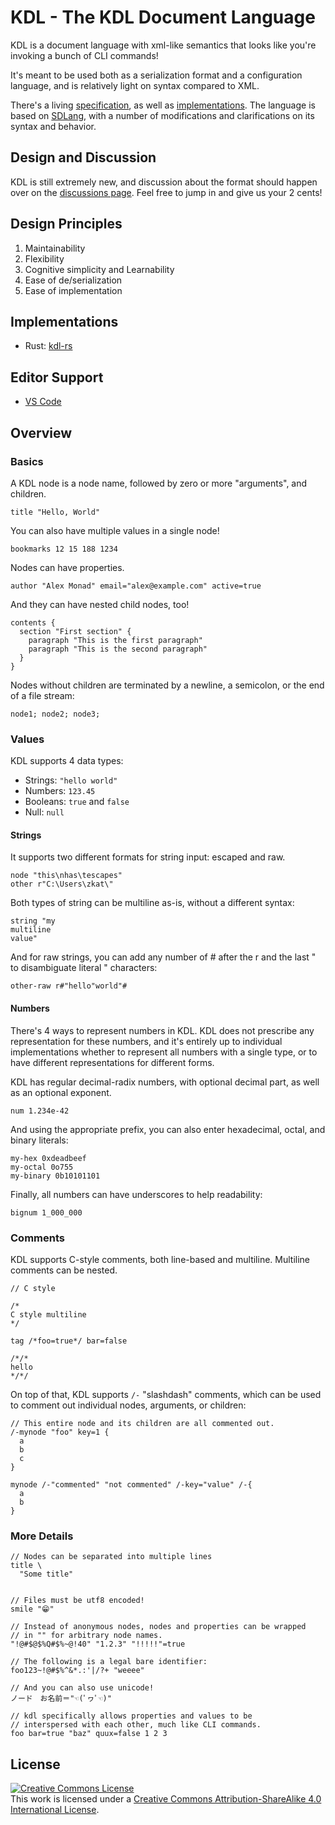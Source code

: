# KDL - The KDL Document Language

KDL is a document language with xml-like semantics that looks like you're
invoking a bunch of CLI commands!

It's meant to be used both as a serialization format and a configuration
language, and is relatively light on syntax compared to XML.

There's a living [specification](SPEC.md), as well as
[implementations](#implementations). The language is based on
[SDLang](https://sdlang.org), with a number of modifications and
clarifications on its syntax and behavior.

## Design and Discussion

KDL is still extremely new, and discussion about the format should happen over
on the [discussions page](https://github.com/kdl-org/kdl/discussions). Feel
free to jump in and give us your 2 cents!

## Design Principles

1. Maintainability
1. Flexibility
1. Cognitive simplicity and Learnability
1. Ease of de/serialization
1. Ease of implementation

## Implementations

* Rust: [kdl-rs](https://github.com/kdl-org/kdl-rs)

## Editor Support

* [VS Code](https://marketplace.visualstudio.com/items?itemName=kdl-org.kdl&ssr=false#review-details)

## Overview

### Basics

A KDL node is a node name, followed by zero or more "arguments", and
children.

```kdl
title "Hello, World"
```

You can also have multiple values in a single node!

```kdl
bookmarks 12 15 188 1234
```

Nodes can have properties.

```kdl
author "Alex Monad" email="alex@example.com" active=true
```

And they can have nested child nodes, too!

```kdl
contents {
  section "First section" {
    paragraph "This is the first paragraph"
    paragraph "This is the second paragraph"
  }
}
```

Nodes without children are terminated by a newline, a semicolon, or the end of
a file stream:

```kdl
node1; node2; node3;
```

### Values

KDL supports 4 data types:

* Strings: `"hello world"`
* Numbers: `123.45`
* Booleans: `true` and `false`
* Null: `null`

#### Strings
It supports two different formats for string input: escaped and raw.

```kdl
node "this\nhas\tescapes"
other r"C:\Users\zkat\"
```
Both types of string can be multiline as-is, without a different syntax:

```kdl
string "my
multiline
value"
```

And for raw strings, you can add any number of # after the r and the last " to
disambiguate literal " characters:

```kdl
other-raw r#"hello"world"#
```

#### Numbers

There's 4 ways to represent numbers in KDL. KDL does not prescribe any
representation for these numbers, and it's entirely up to individual
implementations whether to represent all numbers with a single type, or to
have different representations for different forms.

KDL has regular decimal-radix numbers, with optional decimal part, as well as
an optional exponent.

```kdl
num 1.234e-42
```

And using the appropriate prefix, you can also enter hexadecimal, octal, and
binary literals:

```kdl
my-hex 0xdeadbeef
my-octal 0o755
my-binary 0b10101101
```

Finally, all numbers can have underscores to help readability:

```kdl
bignum 1_000_000
```

### Comments

KDL supports C-style comments, both line-based and multiline. Multiline
comments can be nested.

```kdl
// C style

/*
C style multiline
*/

tag /*foo=true*/ bar=false

/*/*
hello
*/*/
```

On top of that, KDL supports `/-` "slashdash" comments, which can be used to
comment out individual nodes, arguments, or children:

```kdl
// This entire node and its children are all commented out.
/-mynode "foo" key=1 {
  a
  b
  c
}

mynode /-"commented" "not commented" /-key="value" /-{
  a
  b
}
```

### More Details

```kdl
// Nodes can be separated into multiple lines
title \
  "Some title"


// Files must be utf8 encoded!
smile "😁"

// Instead of anonymous nodes, nodes and properties can be wrapped
// in "" for arbitrary node names.
"!@#$@$%Q#$%~@!40" "1.2.3" "!!!!!"=true

// The following is a legal bare identifier:
foo123~!@#$%^&*.:'|/?+ "weeee"

// And you can also use unicode!
ノード　お名前＝"☜(ﾟヮﾟ☜)"

// kdl specifically allows properties and values to be
// interspersed with each other, much like CLI commands.
foo bar=true "baz" quux=false 1 2 3
```

## License

<a rel="license" href="http://creativecommons.org/licenses/by-sa/4.0/"><img alt="Creative Commons License" style="border-width:0" src="https://i.creativecommons.org/l/by-sa/4.0/88x31.png" /></a><br />This work is licensed under a <a rel="license" href="http://creativecommons.org/licenses/by-sa/4.0/">Creative Commons Attribution-ShareAlike 4.0 International License</a>.

